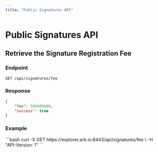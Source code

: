 ```yaml
---
title: "Public Signatures API"
---
```


# Public Signatures API

## Retrieve the Signature Registration Fee

### Endpoint

```
GET /api/signatures/fee
```

### Response

```json
{
    "fee": 500000000,
    "success": true
}
```

### Example

<request-example>
```bash
curl -X GET https://explorer.ark.io:8443/api/signatures/fee \
  -H "API-Version: 1"
```
</request-example>
